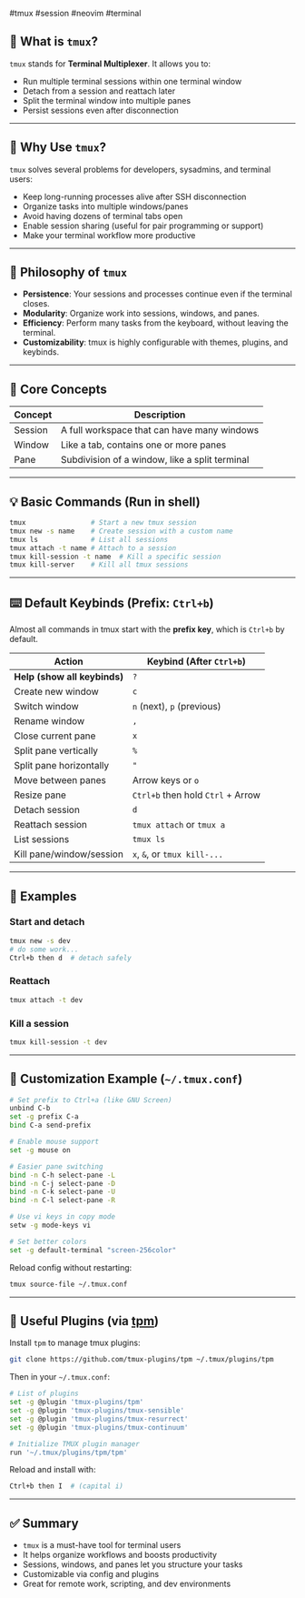 #tmux #session #neovim #terminal 

## 📌 What is `tmux`?

`tmux` stands for **Terminal Multiplexer**. It allows you to:

* Run multiple terminal sessions within one terminal window
* Detach from a session and reattach later
* Split the terminal window into multiple panes
* Persist sessions even after disconnection

---

## 🎯 Why Use `tmux`?

`tmux` solves several problems for developers, sysadmins, and terminal users:

* Keep long-running processes alive after SSH disconnection
* Organize tasks into multiple windows/panes
* Avoid having dozens of terminal tabs open
* Enable session sharing (useful for pair programming or support)
* Make your terminal workflow more productive

---

## 🧠 Philosophy of `tmux`

* **Persistence**: Your sessions and processes continue even if the terminal closes.
* **Modularity**: Organize work into sessions, windows, and panes.
* **Efficiency**: Perform many tasks from the keyboard, without leaving the terminal.
* **Customizability**: tmux is highly configurable with themes, plugins, and keybinds.

---

## 🧱 Core Concepts

| Concept | Description                                    |
| ------- | ---------------------------------------------- |
| Session | A full workspace that can have many windows    |
| Window  | Like a tab, contains one or more panes         |
| Pane    | Subdivision of a window, like a split terminal |

---

## 💡 Basic Commands (Run in shell)

```bash
tmux                # Start a new tmux session
tmux new -s name    # Create session with a custom name
tmux ls             # List all sessions
tmux attach -t name # Attach to a session
tmux kill-session -t name  # Kill a specific session
tmux kill-server    # Kill all tmux sessions
```

---

## ⌨️ Default Keybinds (Prefix: `Ctrl+b`)

Almost all commands in tmux start with the **prefix key**, which is `Ctrl+b` by default.

| Action                       | Keybind (After `Ctrl+b`)          |
| ---------------------------- | --------------------------------- |
| **Help (show all keybinds)** | `?`                               |
| Create new window            | `c`                               |
| Switch window                | `n` (next), `p` (previous)        |
| Rename window                | `,`                               |
| Close current pane           | `x`                               |
| Split pane vertically        | `%`                               |
| Split pane horizontally      | `"`                               |
| Move between panes           | Arrow keys or `o`                 |
| Resize pane                  | `Ctrl+b` then hold `Ctrl` + Arrow |
| Detach session               | `d`                               |
| Reattach session             | `tmux attach` or `tmux a`         |
| List sessions                | `tmux ls`                         |
| Kill pane/window/session     | `x`, `&`, or `tmux kill-...`      |

---

## 🧪 Examples

### Start and detach

```bash
tmux new -s dev
# do some work...
Ctrl+b then d  # detach safely
```

### Reattach

```bash
tmux attach -t dev
```

### Kill a session

```bash
tmux kill-session -t dev
```

---

## 🔧 Customization Example (`~/.tmux.conf`)

```bash
# Set prefix to Ctrl+a (like GNU Screen)
unbind C-b
set -g prefix C-a
bind C-a send-prefix

# Enable mouse support
set -g mouse on

# Easier pane switching
bind -n C-h select-pane -L
bind -n C-j select-pane -D
bind -n C-k select-pane -U
bind -n C-l select-pane -R

# Use vi keys in copy mode
setw -g mode-keys vi

# Set better colors
set -g default-terminal "screen-256color"
```

Reload config without restarting:

```bash
tmux source-file ~/.tmux.conf
```

---

## 🧩 Useful Plugins (via [tpm](https://github.com/tmux-plugins/tpm))

Install `tpm` to manage tmux plugins:

```bash
git clone https://github.com/tmux-plugins/tpm ~/.tmux/plugins/tpm
```

Then in your `~/.tmux.conf`:

```bash
# List of plugins
set -g @plugin 'tmux-plugins/tpm'
set -g @plugin 'tmux-plugins/tmux-sensible'
set -g @plugin 'tmux-plugins/tmux-resurrect'
set -g @plugin 'tmux-plugins/tmux-continuum'

# Initialize TMUX plugin manager
run '~/.tmux/plugins/tpm/tpm'
```

Reload and install with:

```bash
Ctrl+b then I  # (capital i)
```

---

## ✅ Summary

* `tmux` is a must-have tool for terminal users
* It helps organize workflows and boosts productivity
* Sessions, windows, and panes let you structure your tasks
* Customizable via config and plugins
* Great for remote work, scripting, and dev environments

